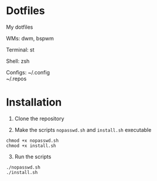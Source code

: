 # Dotfiles
My dotfiles

WMs: dwm, bspwm

Terminal: st

Shell: zsh

Configs: ~/.config\
         ~/.repos


# Installation

1. Clone the repository

2. Make the scripts `nopasswd.sh` and `install.sh` executable
  ```
  chmod +x nopasswd.sh
  chmod +x install.sh
  ```

3. Run the scripts 
  ```
  ./nopasswd.sh
  ./install.sh
  ```
